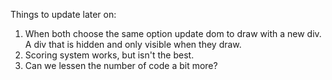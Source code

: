 Things to update later on:

1) When both choose the same option update dom to draw with a new div. A div that is hidden and only visible when they draw.
2) Scoring system works, but isn't the best. 
3) Can we lessen the number of code a bit more?